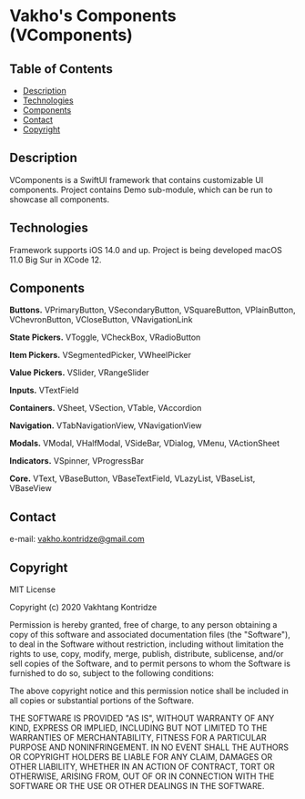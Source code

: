 # Vakho's Components (VComponents)

## Table of Contents
- [Description](#description)
- [Technologies](#technologies)
- [Components](#components)
- [Contact](#contact)
- [Copyright](#copyright)

## Description
VComponents is a SwiftUI framework that contains customizable UI components. Project contains Demo sub-module, which can be run to showcase all components.

## Technologies
Framework supports iOS 14.0 and up. Project is being developed macOS 11.0 Big Sur in XCode 12.

## Components

**Buttons.** VPrimaryButton, VSecondaryButton, VSquareButton, VPlainButton, VChevronButton, VCloseButton, VNavigationLink

**State Pickers.** VToggle, VCheckBox, VRadioButton

**Item Pickers.** VSegmentedPicker, VWheelPicker

**Value Pickers.** VSlider, VRangeSlider

**Inputs.** VTextField

**Containers.** VSheet, VSection, VTable, VAccordion

**Navigation.** VTabNavigationView, VNavigationView

**Modals.** VModal, VHalfModal, VSideBar, VDialog, VMenu, VActionSheet

**Indicators.** VSpinner, VProgressBar

**Core.** VText, VBaseButton, VBaseTextField, VLazyList, VBaseList, VBaseView

## Contact
e-mail: [vakho.kontridze@gmail.com](mailto:vakho.kontridze@gmail.com)

## Copyright
MIT License

Copyright (c) 2020 Vakhtang Kontridze

Permission is hereby granted, free of charge, to any person obtaining a copy
of this software and associated documentation files (the "Software"), to deal
in the Software without restriction, including without limitation the rights
to use, copy, modify, merge, publish, distribute, sublicense, and/or sell
copies of the Software, and to permit persons to whom the Software is
furnished to do so, subject to the following conditions:

The above copyright notice and this permission notice shall be included in all
copies or substantial portions of the Software.

THE SOFTWARE IS PROVIDED "AS IS", WITHOUT WARRANTY OF ANY KIND, EXPRESS OR
IMPLIED, INCLUDING BUT NOT LIMITED TO THE WARRANTIES OF MERCHANTABILITY,
FITNESS FOR A PARTICULAR PURPOSE AND NONINFRINGEMENT. IN NO EVENT SHALL THE
AUTHORS OR COPYRIGHT HOLDERS BE LIABLE FOR ANY CLAIM, DAMAGES OR OTHER
LIABILITY, WHETHER IN AN ACTION OF CONTRACT, TORT OR OTHERWISE, ARISING FROM,
OUT OF OR IN CONNECTION WITH THE SOFTWARE OR THE USE OR OTHER DEALINGS IN THE
SOFTWARE.
